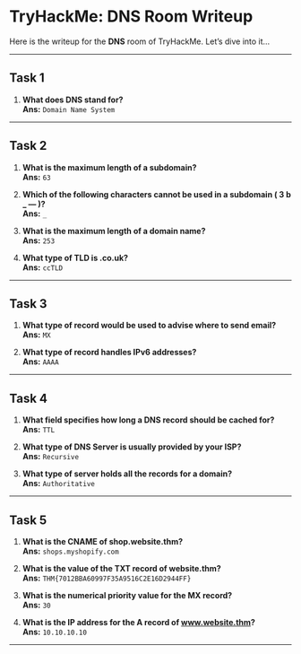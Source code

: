 # TryHackMe: DNS Room Writeup

Here is the writeup for the **DNS** room of TryHackMe. Let’s dive into it…

---

## Task 1

1. **What does DNS stand for?**  
   **Ans:** `Domain Name System`

---

## Task 2

1. **What is the maximum length of a subdomain?**  
   **Ans:** `63`

2. **Which of the following characters cannot be used in a subdomain ( 3 b _ — )?**  
   **Ans:** `_`

3. **What is the maximum length of a domain name?**  
   **Ans:** `253`

4. **What type of TLD is .co.uk?**  
   **Ans:** `ccTLD`

---

## Task 3

1. **What type of record would be used to advise where to send email?**  
   **Ans:** `MX`

2. **What type of record handles IPv6 addresses?**  
   **Ans:** `AAAA`

---

## Task 4

1. **What field specifies how long a DNS record should be cached for?**  
   **Ans:** `TTL`

2. **What type of DNS Server is usually provided by your ISP?**  
   **Ans:** `Recursive`

3. **What type of server holds all the records for a domain?**  
   **Ans:** `Authoritative`

---

## Task 5

1. **What is the CNAME of shop.website.thm?**  
   **Ans:** `shops.myshopify.com`

2. **What is the value of the TXT record of website.thm?**  
   **Ans:** `THM{7012BBA60997F35A9516C2E16D2944FF}`

3. **What is the numerical priority value for the MX record?**  
   **Ans:** `30`

4. **What is the IP address for the A record of www.website.thm?**  
   **Ans:** `10.10.10.10`

---

